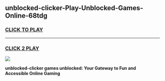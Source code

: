 
## unblocked-clicker-Play-Unblocked-Games-Online-68tdg
<h3>
<a href="https://premium76.site?title=unblocked-clicker&ref=25A">CLICK TO PLAY</a></h3>
<hr>

<h3>
<a href="https://premium76.site?title=unblocked-clicker&ref=25A">CLICK 2 PLAY</a>
  
</h3>

<a href="https://premium76.site?title=unblocked-clicker&ref=25A"><img src="https://clearcache.store/games.png"></a>


**unblocked-clicker games unblocked: Your Gateway to Fun and Accessible Online Gaming**
